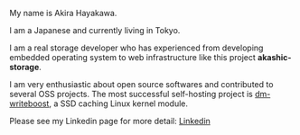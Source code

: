 My name is Akira Hayakawa.

I am a Japanese and currently living in Tokyo.

I am a real storage developer who has experienced from developing embedded operating system
to web infrastructure like this project **akashic-storage**.

I am very enthusiastic about open source softwares and contributed to several OSS projects. The most successful self-hosting project is [dm-writeboost](https://github.com/akiradeveloper/dm-writeboost), a SSD caching Linux kernel module.

Please see my Linkedin page for more detail: [Linkedin](https://www.linkedin.com/pub/akira-hayakawa/73/a73/273)